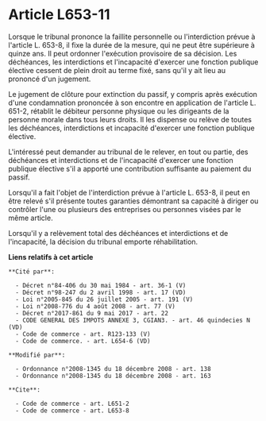 # Article L653-11

Lorsque le tribunal prononce la faillite personnelle ou l'interdiction prévue à l'article L. 653-8, il fixe la durée de la
mesure, qui ne peut être supérieure à quinze ans. Il peut ordonner l'exécution provisoire de sa décision. Les déchéances, les
interdictions et l'incapacité d'exercer une fonction publique élective cessent de plein droit au terme fixé, sans qu'il y ait
lieu au prononcé d'un jugement. 

Le jugement de clôture pour extinction du passif, y compris après exécution d'une condamnation prononcée à son encontre en
application de l'article L. 651-2, rétablit le   débiteur personne physique ou les dirigeants de la personne morale dans tous
leurs droits. Il les dispense ou relève de toutes les déchéances, interdictions et incapacité d'exercer une fonction publique
élective.

L'intéressé peut demander au tribunal de le relever, en tout ou partie, des déchéances et interdictions et de l'incapacité
d'exercer une fonction publique élective s'il a apporté une contribution suffisante au paiement du passif. 

Lorsqu'il a fait l'objet de l'interdiction prévue à l'article L. 653-8, il peut en être relevé s'il présente toutes garanties
démontrant sa capacité à diriger ou contrôler l'une ou plusieurs des entreprises ou personnes visées par le même article. 

Lorsqu'il y a relèvement total des déchéances et interdictions et de l'incapacité, la décision du tribunal emporte
réhabilitation.

**Liens relatifs à cet article**

	**Cité par**:

	  - Décret n°84-406 du 30 mai 1984 - art. 36-1 (V)
	  - Décret n°98-247 du 2 avril 1998 - art. 17 (VD)
	  - Loi n°2005-845 du 26 juillet 2005 - art. 191 (V)
	  - Loi n°2008-776 du 4 août 2008 - art. 77 (V)
	  - Décret n°2017-861 du 9 mai 2017 - art. 22
	  - CODE GENERAL DES IMPOTS ANNEXE 3, CGIAN3. - art. 46 quindecies N (VD)
	  - Code de commerce - art. R123-133 (V)
	  - Code de commerce. - art. L654-6 (VD)

	**Modifié par**:

	  - Ordonnance n°2008-1345 du 18 décembre 2008 - art. 138
	  - Ordonnance n°2008-1345 du 18 décembre 2008 - art. 163

	**Cite**:

	  - Code de commerce - art. L651-2
	  - Code de commerce - art. L653-8
